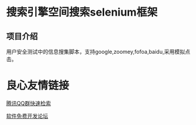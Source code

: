# 搜索引擎空间搜索selenium框架

## 项目介绍
用户安全测试中的信息搜集脚本，支持google,zoomey,fofoa,baidu,采用模拟点击。

 # 良心友情链接

[腾讯QQ群快速检索](http://u.720life.cn/s/8cf73f7c)

[软件免费开发论坛](http://u.720life.cn/s/bbb01dc0)